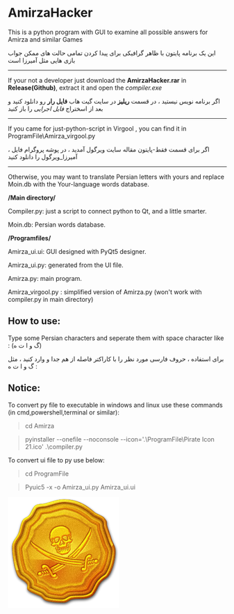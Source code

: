 # AmirzaHacker
This is a python program with GUI to examine all possible answers for Amirza and similar Games

این یک برنامه پایتون با ظاهر گرافیکی برای پیدا کردن تمامی حالت های ممکن جواب بازی هایی مثل آمیرزا است

***
If your not a developer just download the **AmirzaHacker.rar** in **Release(Github)**, extract it and open the *compiler.exe*

اگر برنامه نویس نیستید ، در قسمت **ریلیز** در سایت گیت هاب **فایل رار** رو دانلود کنید و بعد از اسختراج *فایل اجرایی* را باز کنید
****
If you came for just-python-script in Virgool , you can find it in ProgramFile\Amirza_virgool.py

اگر برای قسمت فقط-پایتون مقاله سایت ویرگول آمدید ، در پوشه پروگرام فایل ، آمیرزا_ویرگول را دانلود کنید 
***
Otherwise, you may want to translate Persian letters with yours and replace Moin.db with the Your-language words database.

**/Main directory/**

Compiler.py: just a script to connect python to Qt, and a little smarter.

Moin.db: Persian words database.


**/Programfiles/**

Amirza_ui.ui: GUI designed with PyQt5 designer.

Amirza_ui.py: generated from the UI file.

Amirza.py: main program.

Amirza_virgool.py : simplified version of Amirza.py (won't work with compiler.py in main directory) 

## How to use:
Type some Persian characters and seperate them with space character like : (گ و ا ت ه)

برای استفاده ، حروف فارسی مورد نظر را با کاراکتر فاصله از هم جدا و وارد کنید ، مثل : گ و ا ت ه

## Notice:

To convert py file to executable in windows and linux use these commands (in cmd,powershell,terminal or similar):
> cd Amirza

> pyinstaller --onefile --noconsole --icon='.\ProgramFile\Pirate Icon 21.ico' .\compiler.py

To convert ui file to py use below:
> cd ProgramFile

> Pyuic5 -x -o Amirza_ui.py Amirza_ui.ui

![Program Logo](/ProgramFile/Logo.png)
